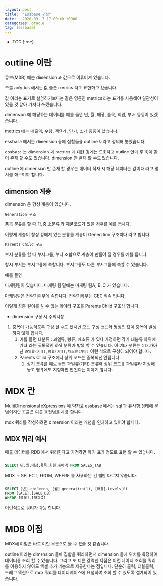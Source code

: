 ```yaml
---
layout: post
title:  "Essbase 구성"
date:   2020-09-17 17:00:00 +0900
categories: oracle    
tag: [essbase]
---
```


* TOC
{:toc}

# outline 이란

큐브(MDB) 에는 dimension 과 값으로 이루어져 있습니다. 

구글 anlytics 에서는 값 들은 metrics 라고 표현하고 있습니다. 

값 이라는 표기로 설명하기보다는 같은 영문인 metrics 라는 표기를 사용해야 일관성이 있을 것 같아 가져다 쓰겠습니다.

dimension 에 해당하는 데이터를 예를 들면 년, 월, 매장, 품목, 회원, 부서 등등이 있겠습니다.

metrics 에는 매출액, 수량, 객단가, 단가, 소가 등등이 있습니다.

essbase 에서는 dimension 들에 집합들을 outline 이라고 정의해 놓았습니다.

essbase 는 dimension 과 metrics 에 대한 경계는 모호하고 outline 안에 두 축이 같이 존재 할 수도 있습니다. dimension 만 존재 할 수도 있습니다.

outline 에 dimension 만 존재 할 경우는 데이터 적재 시 해당 데이터는 값이다 라고 명시를 해주어야 합니다.


## dimension 계층

dimension 은 항상 계층이 있습니다. 

`Generation 구조`

품목 분류를 할 때 대,중,소분류 와 제품코드가 있을 경우를 예를 듭니다.

이렇게 계층이 항상 정해져 있는 분류를 계층이 Generation 구조이다 라고 합니다.

`Parents Child 구조`

부서 분류를 할 때 부서그룹, 부서 조합으로 계층이 만들어 질 경우를 예를 듭니다.

항시 부서는 부서그룹에 속합니다. 부서그룹도 다른 부서그룹에 속할 수 있습니다.

예를 들면 

마케팅팀이 있습니다. 마케팅 팀 밑에는 마케팅 팀A, B, C 가 있습니다.

마케팅팀은 전략기획부에 속합니다. 전략기획부는 CEO 직속 입니다.

이렇게 최종 깊이를 알 수 없는 데이터 구조를 Parents Child 구조라 합니다.

* dimension 구성 시 주의사항

1. 중복이 가능하도록 구성 할 수도 있지만 모드 구성 코드와 명칭은 값이 중복이 발생하지 않게 합니다.
    1. 예를 들면 대분류 : 과일류, 빵류, 채소류 가 있다 가정하면 각기 대뷴류 하위에 기타 라는 공통적인 하위 분류가 발생 할 수 있습니다. 이 기타 분류는 `기타` 가아닌 `과일류(기타),빵류(기타),채소류(기타)` 이런 식으로 구성이 되어야 합니다.
    1. Parents Child 구조에서 상위 코드는 중복되선 안됩니다.
        1. 상기 분류를 예로 들면 과일류(기타) 분류에 상위 코드를 과일류라 지정해 놓고 빵류에도 지정하면 안된다는 이야기 입니다.


# MDX 란

MultiDimensional eXpressions 에 약자로 essbase 에서는 sql 과 유사항 형태에 문법이지만 조금은 다른 표현법을 사용 합니다.

mdx 쿼리를 작성하려면 dimension 이라는 개념을 인지하고 있어야 합니다.


## MDX 쿼리 예시

매출 데이터를 RDB 에서 쿼리한다고 가정하면 하기 표기 정도로 표현 할 수 있습니다.

```sql

SELECT 년,월,매장,품목,회원,판매액 FROM SALES_TAB

```

MDX 도 SELECT, FROM, WHERE 를 사용하는 건 별반 다르지 않습니다.

```sql

SELECT [년].children, [월].generation(1), [매장].Levels(0)
FROM [SALE].[SALE_DB]
WHERE [품목].[청과류]

```

이런식으로 쿼리가 가능 합니다.

# MDB 이점 

MDX에 이점은 바로 이런 부분으로 볼 수 있을 것 같습니다.

outline 이라는 dimension 들에 집합을 쿼리하면서 dimension 들에 위치를 특정하여 데이터를 조회 할 수 있습니다.
그리고 또 다른 강력한 이점은 이런 데이터 조회를 쿼리를 이용하지 않아도 엑셀 추가 기능으로 제공한다는 점입니다.
단순히 클릭, 더블클릭, 드래그 액션으로 mdx 쿼리를 데이터베이스에 요청하여 조회 할 수 있도록 설계되어 있습니다.